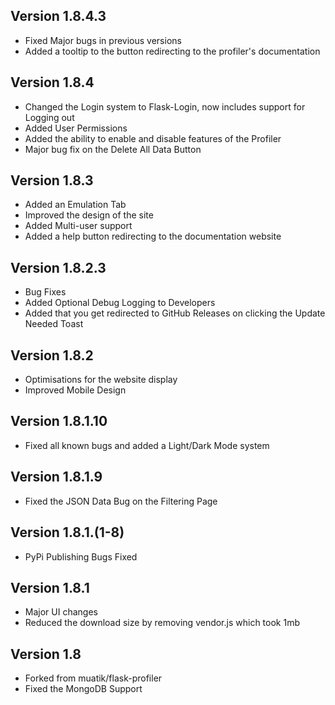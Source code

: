 ## Version 1.8.4.3

- Fixed Major bugs in previous versions
- Added a tooltip to the button redirecting to the profiler's documentation

## Version 1.8.4

- Changed the Login system to Flask-Login, now includes support for Logging out
- Added User Permissions
- Added the ability to enable and disable features of the Profiler
- Major bug fix on the Delete All Data Button

## Version 1.8.3

- Added an Emulation Tab
- Improved the design of the site
- Added Multi-user support
- Added a help button redirecting to the documentation website

## Version 1.8.2.3

- Bug Fixes
- Added Optional Debug Logging to Developers
- Added that you get redirected to GitHub Releases on clicking the Update Needed Toast

## Version 1.8.2

- Optimisations for the website display
- Improved Mobile Design

## Version 1.8.1.10

- Fixed all known bugs and added a Light/Dark Mode system

## Version 1.8.1.9

- Fixed the JSON Data Bug on the Filtering Page

## Version 1.8.1.(1-8)

- PyPi Publishing Bugs Fixed

## Version 1.8.1

- Major UI changes
- Reduced the download size by removing vendor.js which took 1mb

## Version 1.8

- Forked from muatik/flask-profiler
- Fixed the MongoDB Support
